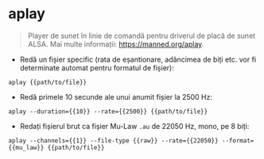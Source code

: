 # aplay

> Player de sunet în linie de comandă pentru driverul de placă de sunet ALSA.
> Mai multe informații: <https://manned.org/aplay>.

- Redă un fișier specific (rata de eșantionare, adâncimea de biți etc. vor fi determinate automat pentru formatul de fișier):

`aplay {{path/to/file}}`

- Redă primele 10 secunde ale unui anumit fișier la 2500 Hz:

`aplay --duration={{10}} --rate={{2500}} {{path/to/file}}`

- Redați fișierul brut ca fișier Mu-Law `.au` de 22050 Hz, mono, pe 8 biți:

`aplay --channels={{1}} --file-type {{raw}} --rate={{22050}} --format={{mu_law}} {{path/to/file}}`
